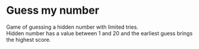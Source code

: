 # Guess my number

Game of guessing a hidden number with limited tries. <br> Hidden number has a value between 1 and 20 and the earliest guess brings the highest score.
